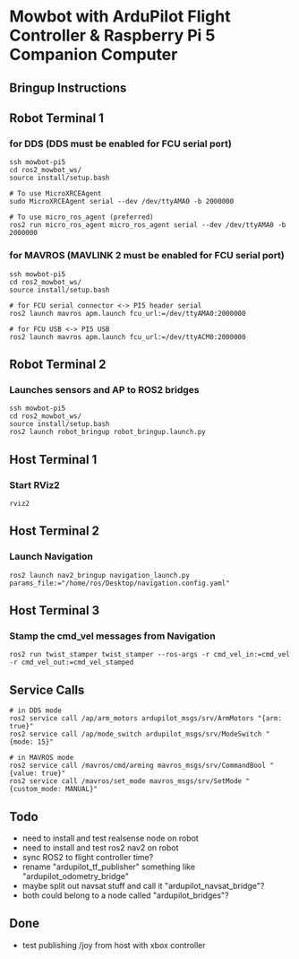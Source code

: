 # Mowbot with ArduPilot Flight Controller & Raspberry Pi 5 Companion Computer
## Bringup Instructions
## Robot Terminal 1
### for DDS (DDS must be enabled for FCU serial port)
```
ssh mowbot-pi5
cd ros2_mowbot_ws/
source install/setup.bash

# To use MicroXRCEAgent
sudo MicroXRCEAgent serial --dev /dev/ttyAMA0 -b 2000000

# To use micro_ros_agent (preferred)
ros2 run micro_ros_agent micro_ros_agent serial --dev /dev/ttyAMA0 -b 2000000
```

### for MAVROS (MAVLINK 2 must be enabled for FCU serial port)
```
ssh mowbot-pi5
cd ros2_mowbot_ws/
source install/setup.bash

# for FCU serial connector <-> PI5 header serial
ros2 launch mavros apm.launch fcu_url:=/dev/ttyAMA0:2000000

# for FCU USB <-> PI5 USB
ros2 launch mavros apm.launch fcu_url:=/dev/ttyACM0:2000000
```

## Robot Terminal 2
### Launches sensors and AP to ROS2 bridges
```
ssh mowbot-pi5
cd ros2_mowbot_ws/
source install/setup.bash
ros2 launch robot_bringup robot_bringup.launch.py
```

## Host Terminal 1
### Start RViz2
```
rviz2
```

## Host Terminal 2
### Launch Navigation
```
ros2 launch nav2_bringup navigation_launch.py params_file:="/home/ros/Desktop/navigation.config.yaml"
```

## Host Terminal 3
### Stamp the cmd_vel messages from Navigation
```
ros2 run twist_stamper twist_stamper --ros-args -r cmd_vel_in:=cmd_vel -r cmd_vel_out:=cmd_vel_stamped
```

## Service Calls
```
# in DDS mode
ros2 service call /ap/arm_motors ardupilot_msgs/srv/ArmMotors "{arm: true}"
ros2 service call /ap/mode_switch ardupilot_msgs/srv/ModeSwitch "{mode: 15}"

# in MAVROS mode
ros2 service call /mavros/cmd/arming mavros_msgs/srv/CommandBool "{value: true}"
ros2 service call /mavros/set_mode mavros_msgs/srv/SetMode "{custom_mode: MANUAL}"
```

## Todo
- need to install and test realsense node on robot
- need to install and test ros2 nav2 on robot
- sync ROS2 to flight controller time?
- rename "ardupilot_tf_publisher" something like "ardupilot_odometry_bridge"
- maybe split out navsat stuff and call it "ardupilot_navsat_bridge"?
- both could belong to a node called "ardupilot_bridges"?

## Done
- test publishing /joy from host with xbox controller